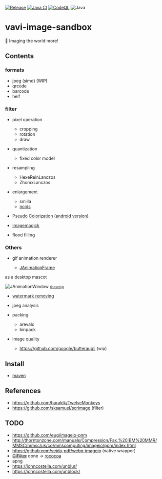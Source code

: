 [![Release](https://jitpack.io/v/umjammer/vavi-image-sandbox.svg)](https://jitpack.io/#umjammer/vavi-image-sandbox)
[![Java CI](https://github.com/umjammer/vavi-image-sandbox/workflows/Java%20CI/badge.svg)](https://github.com/umjammer/vavi-image-sandbox/actions)
[![CodeQL](https://github.com/umjammer/vavi-image-sandbox/actions/workflows/codeql-analysis.yml/badge.svg)](https://github.com/umjammer/vavi-image-sandbox/actions/workflows/codeql-analysis.yml)
![Java](https://img.shields.io/badge/Java-17-b07219)

# vavi-image-sandbox

🎨 Imaging the world more!

## Contents

### formats

  * jpeg (simd) (WIP)
  * qrcode
  * barcode
  * heif

### filter

  * pixel operation

    * cropping
    * rotation
    * draw

  * quantization

    * fixed color model

  * resampling

    * HexeReinLanczos
    * ZhomxLanczos

  * enlargement

    * smilla
    * [noids](https://gitlab.com/umjammer/vavi-image-enlarge-noids)

  * [Pseudo Colorization](https://github.com/umjammer/vavi-apps-pseudocolorization/wiki) ([android version](https://github.com/umjammer/vavi-apps-pseudocolorization))
  * [Imagemagick](https://github.com/umjammer/vavi-image-sandbox/wiki/ImageMagickFilter)
  * flood filling

### Others

  * gif animation renderer

    * [JAnimationFrame](https://github.com/umjammer/vavi-image-sandbox/blob/master/src/test/java/JAnimationFrame.java)

as a desktop mascot

![JAnimationWindow](https://lh3.googleusercontent.com/d3wp6hzuILHq6MT7Ud_gUi_TpqYIK1UiT-m9C03rndcpPzFLwmPXpUkaEjLobQpb-vnXLR1l8eKdwHNUF0xJUjLXnEP5Fc9oOM1NoElCZ5u2AJoOKWLqsAoNEzHWBIPaSffQM1X11w=w2400)
<span style="font-size:x-small">[© oscd.jp](https://www.oscd.jp/)</span>

  * [watermark removing](https://github.com/umjammer/vavi-image-sandbox/wiki/WatermarkRemoval)

  * jpeg analysis

  * packing

    * arevalo
    * binpack

  * image quality

    * https://github.com/google/butteraugli (wip)

## Install

 * [maven](https://jitpack.io/#umjammer/vavi-image-sandbox)

## References

 * https://github.com/haraldk/TwelveMonkeys
 * https://github.com/sksamuel/scrimage (filter)

## TODO

 * https://github.com/eug/imageio-pnm
 * http://thorntonzone.com/manuals/Compression/Fax,%20IBM%20MMR/MMSC/mmsc/uk/co/mmscomputing/imageio/ppm/index.html
 * ~~https://github.com/sejda-pdf/webp-imageio~~ (native wrapper)
 * ~~[CIFilter](https://developer.apple.com/documentation/coreimage/cifilter)~~ done → [rococoa](https://github.com/umjammer/rococoa)
 * apng
 * https://johncostella.com/unblur/
 * https://johncostella.com/unblock/
